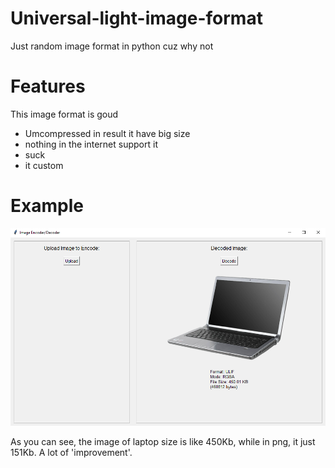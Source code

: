 # Universal-light-image-format
Just random image format in python cuz why not

# Features 
This image format is goud

* Umcompressed in result it have big size
* nothing in the internet support it
* suck
* it custom


# Example
![Exaple](exaple.PNG)

As you can see, the image of laptop size is like 450Kb, while in png, it just 151Kb. A lot of 'improvement'.
